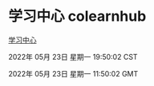 # 学习中心 colearnhub
[学习中心](http://59.174.24.182:56308/colearnhub/)

2022年 05月 23日 星期一 19:50:02 CST

2022年 05月 23日 星期一 11:50:02 GMT
